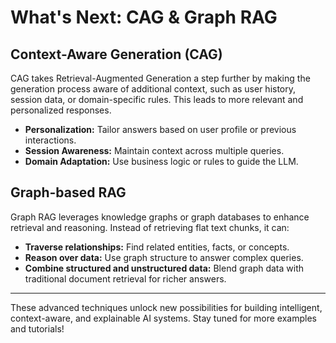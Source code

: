 # What's Next: CAG & Graph RAG

## Context-Aware Generation (CAG)

CAG takes Retrieval-Augmented Generation a step further by making the generation process aware of additional context, such as user history, session data, or domain-specific rules. This leads to more relevant and personalized responses.

- **Personalization:** Tailor answers based on user profile or previous interactions.
- **Session Awareness:** Maintain context across multiple queries.
- **Domain Adaptation:** Use business logic or rules to guide the LLM.

## Graph-based RAG

Graph RAG leverages knowledge graphs or graph databases to enhance retrieval and reasoning. Instead of retrieving flat text chunks, it can:

- **Traverse relationships:** Find related entities, facts, or concepts.
- **Reason over data:** Use graph structure to answer complex queries.
- **Combine structured and unstructured data:** Blend graph data with traditional document retrieval for richer answers.

---

These advanced techniques unlock new possibilities for building intelligent, context-aware, and explainable AI systems. Stay tuned for more examples and tutorials! 